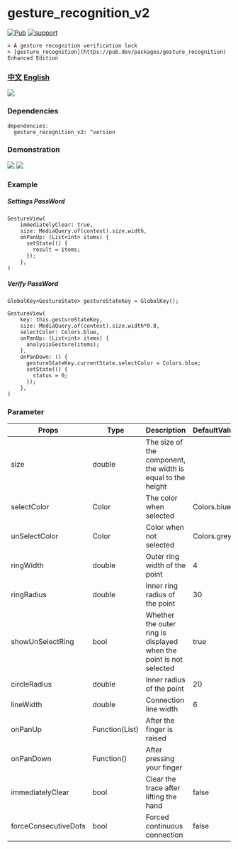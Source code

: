 # gesture_recognition_v2

[![Pub](https://img.shields.io/pub/v/gesture_recognition_v2.svg?style=flat-square)](https://pub.dartlang.org/packages/gesture_recognition_v2)
[![support](https://img.shields.io/badge/platform-flutter%7Cdart%20vm-ff69b4.svg?style=flat-square)](https://pub.dartlang.org/packages/gesture_recognition_v2)


    > A gesture recognition verification lock
    > [gesture_recognition](https://pub.dev/packages/gesture_recognition) Enhanced Edition


### [中文](https://github.com/yiersanto/gesture_recognition_v2/blob/master/README_ZH.md) [English](https://github.com/yiersanto/gesture_recognition_v2/blob/master/README.md)

![](https://github.com/yiersanto/gesture_recognition_v2/blob/master/img/icon.jpeg?raw=true)

### Dependencies
```
dependencies:
  gesture_recognition_v2: ^version  
```

### Demonstration
![](https://github.com/yiersanto/gesture_recognition_v2/blob/master/img/setting.gif?raw=true)
![](https://github.com/yiersanto/gesture_recognition_v2/blob/master/img/verify.gif?raw=true)

### Example

##### Settings PassWord
```
GestureView(
	immediatelyClear: true,
	size: MediaQuery.of(context).size.width,
	onPanUp: (List<int> items) {
	  setState(() {
	    result = items;
	  });
	},
)
```

##### Verify PassWord
```
GlobalKey<GestureState> gestureStateKey = GlobalKey();

GestureView(
    key: this.gestureStateKey,
    size: MediaQuery.of(context).size.width*0.8,
    selectColor: Colors.blue,
    onPanUp: (List<int> items) {
      analysisGesture(items);
    },
    onPanDown: () {
      gestureStateKey.currentState.selectColor = Colors.blue;
      setState(() {
        status = 0;
      });
    },
)
```

### Parameter

| Props | Type | Description | DefaultValue| isRequired |
| ------ | ----------- | ----------- | ----------- | ---- |
| size| double | The size of the component, the width is equal to the height | | true |
| selectColor | Color | The color when selected | Colors.blue | false |
| unSelectColor | Color| Color when not selected |Colors.grey| false  |
| ringWidth | double | Outer ring width of the point| 4 | false |,
| ringRadius | double | Inner ring radius of the point | 30 | false |,
| showUnSelectRing | bool | Whether the outer ring is displayed when the point is not selected | true | false |,
| circleRadius | double | Inner radius of the point |20| false |,
| lineWidth | double | Connection line width | 6 | false |
| onPanUp | Function(List<int>) | After the finger is raised |  | false |
| onPanDown | Function() | After pressing your finger | | false |
| immediatelyClear | bool | Clear the trace after lifting the hand | false| false|
| forceConsecutiveDots | bool | Forced continuous connection | false| false|